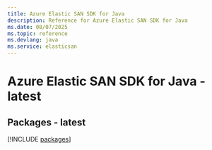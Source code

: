 ```yaml
---
title: Azure Elastic SAN SDK for Java
description: Reference for Azure Elastic SAN SDK for Java
ms.date: 08/07/2025
ms.topic: reference
ms.devlang: java
ms.service: elasticsan
---
```

# Azure Elastic SAN SDK for Java - latest
## Packages - latest
[!INCLUDE [packages](elastic-san-index.md)]